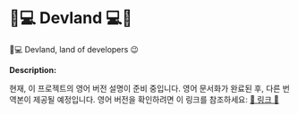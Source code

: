 # 🌴💻 Devland 💻🌴

🌴💻 Devland, land of developers 😉

**Description:**

현재, 이 프로젝트의 영어 버전 설명이 준비 중입니다. 영어 문서화가 완료된 후, 다른 번역본이 제공될 예정입니다. 영어 버전을 확인하려면 이 링크를 참조하세요: [🔗 링크 🔗](../English/ReadMe.md)
